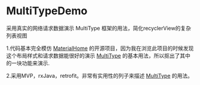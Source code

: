 # MultiTypeDemo
采用真实的网络请求数据演示 MultiType 框架的用法，简化recyclerView的复杂列表视图


1.代码基本完全模仿 [MaterialHome](https://github.com/hymanme/MaterialHome) 的开源项目，因为我在浏览此项目的时候发现这个布局样式和请求数据能很好的演示  [MultiType](https://github.com/drakeet/MultiType)  的基本用法，所以抠出了其中
的一块功能来演示.

2.采用MVP，rxJava，retrofit。非常有实用性的列子来描述 [MultiType](https://github.com/drakeet/MultiType) 的用法。




